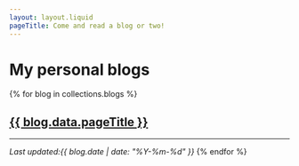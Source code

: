 ```yaml
---
layout: layout.liquid
pageTitle: Come and read a blog or two!
---
```


# My personal blogs


{% for blog in collections.blogs %}
<h2><a href="{{ blog.url }}">{{ blog.data.pageTitle }}</a></h2>
<hr>
<em>Last updated:{{ blog.date | date: "%Y-%m-%d" }}</em>
{% endfor %}